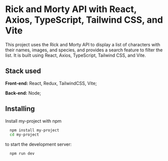 
# Rick and Morty API with React, Axios, TypeScript, Tailwind CSS, and Vite

This project uses the Rick and Morty API to display a list of characters with their names, images, and species, and provides a search feature to filter the list. It is built using React, Axios, TypeScript, Tailwind CSS, and Vite.

## Stack used

**Front-end:** React, Redux, TailwindCSS, Vite;

**Back-end:** Node;


## Installing

Install my-project with npm

```bash
  npm install my-project
  cd my-project
```
to start the development server:
```bash
  npm run dev
```
    